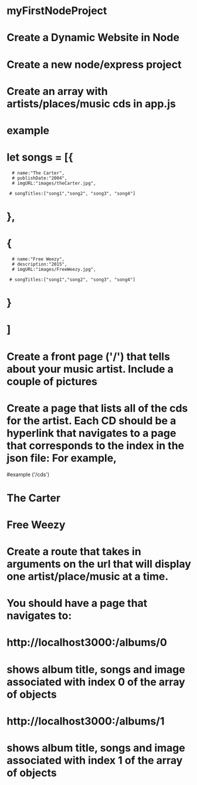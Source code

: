 # myFirstNodeProject
# Create a Dynamic Website in Node

# Create a new node/express project
# Create an array with artists/places/music cds in app.js
# example

   # let songs = [{  
      # name:"The Carter",
      # publishDate:"2004",
      # imgURL:"images/theCarter.jpg",

     # songTitles:["song1","song2", "song3", "song4"]
   # },
   # {  
      # name:"Free Weezy",
      # description:"2015",
      # imgURL:"images/FreeWeezy.jpg",

     # songTitles:["song1","song2", "song3", "song4"]
   # }
# ]
# Create a front page ('/') that tells about your music artist. Include a couple of pictures

# Create a page that lists all of the cds for the artist. Each CD should be a hyperlink that navigates to a page that corresponds to the index in the json file: For example,

#example ('/cds')

# The Carter
# Free Weezy
# Create a route that takes in arguments on the url that will display one artist/place/music at a time.
# You should have a page that navigates to:

# http://localhost3000:/albums/0

# shows album title, songs and image associated with index 0 of the array of objects
# http://localhost3000:/albums/1

# shows album title, songs and image associated with index 1 of the array of objects

